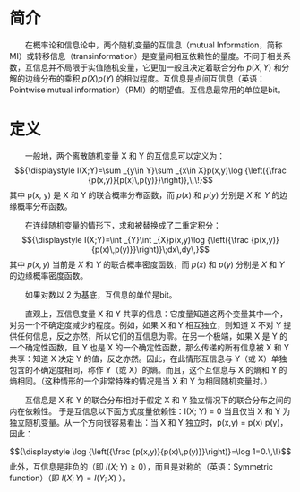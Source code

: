 # 简介
&emsp;&emsp;在概率论和信息论中，两个随机变量的互信息（mutual Information，简称MI）或转移信息（transinformation）是变量间相互依赖性的量度。不同于相关系数，互信息并不局限于实值随机变量，它更加一般且决定着联合分布 $p(X,Y)$ 和分解的边缘分布的乘积 $p(X)p(Y)$ 的相似程度。互信息是点间互信息（英语：Pointwise mutual information）（PMI）的期望值。互信息最常用的单位是bit。

# 定义
&emsp;&emsp;一般地，两个离散随机变量 X 和 Y 的互信息可以定义为：
$${\displaystyle I(X;Y)=\sum _{y\in Y}\sum _{x\in X}p(x,y)\log {\left({\frac {p(x,y)}{p(x)\,p(y)}}\right)},\,\!}$$
其中 p(x, y) 是 X 和 Y 的联合概率分布函数，而 ${\displaystyle p(x)}$ 和 ${\displaystyle p(y)}$ 分别是 $X$ 和 $Y$ 的边缘概率分布函数。

&emsp;&emsp;在连续随机变量的情形下，求和被替换成了二重定积分：
$${\displaystyle I(X;Y)=\int _{Y}\int _{X}p(x,y)\log {\left({\frac {p(x,y)}{p(x)\,p(y)}}\right)}\;dx\,dy\,}$$
其中 $p(x, y)$ 当前是 $X$ 和 $Y$ 的联合概率密度函数，而 ${\displaystyle p(x)}$ 和 ${\displaystyle p(y)}$ 分别是 $X$ 和 $Y$ 的边缘概率密度函数。

&emsp;&emsp;如果对数以 2 为基底，互信息的单位是bit。

&emsp;&emsp;直观上，互信息度量 X 和 Y 共享的信息：它度量知道这两个变量其中一个，对另一个不确定度减少的程度。例如，如果 X 和 Y 相互独立，则知道 X 不对 Y 提供任何信息，反之亦然，所以它们的互信息为零。在另一个极端，如果 X 是 Y 的一个确定性函数，且 Y 也是 X 的一个确定性函数，那么传递的所有信息被 X 和 Y 共享：知道 X 决定 Y 的值，反之亦然。因此，在此情形互信息与 Y（或 X）单独包含的不确定度相同，称作 Y（或 X）的熵。而且，这个互信息与 X 的熵和 Y 的熵相同。（这种情形的一个非常特殊的情况是当 X 和 Y 为相同随机变量时。）

&emsp;&emsp;互信息是 X 和 Y 的联合分布相对于假定 X 和 Y 独立情况下的联合分布之间的内在依赖性。 于是互信息以下面方式度量依赖性：I(X; Y) = 0 当且仅当 X 和 Y 为独立随机变量。从一个方向很容易看出：当 X 和 Y 独立时，p(x,y) = p(x) p(y)，因此：

$${\displaystyle \log {\left({\frac {p(x,y)}{p(x)\,p(y)}}\right)}=\log 1=0.\,\!}$$
此外，互信息是非负的（即 ${\displaystyle I(X;Y)\geq 0}$），而且是对称的（英语：Symmetric function）（即 ${\displaystyle I(X;Y)=I(Y;X)}$ ）。
